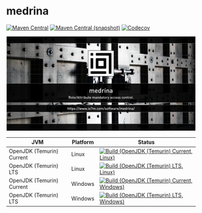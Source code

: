 medrina
===

[![Maven Central](https://img.shields.io/maven-central/v/com.io7m.medrina/com.io7m.medrina.svg?style=flat-square)](http://search.maven.org/#search%7Cga%7C1%7Cg%3A%22com.io7m.medrina%22)
[![Maven Central (snapshot)](https://img.shields.io/nexus/s/https/s01.oss.sonatype.org/com.io7m.medrina/com.io7m.medrina.svg?style=flat-square)](https://s01.oss.sonatype.org/content/repositories/snapshots/com/io7m/medrina/)
[![Codecov](https://img.shields.io/codecov/c/github/io7m/medrina.svg?style=flat-square)](https://codecov.io/gh/io7m/medrina)

![medrina](./src/site/resources/medrina.jpg?raw=true)

| JVM | Platform | Status |
|-----|----------|--------|
| OpenJDK (Temurin) Current | Linux | [![Build (OpenJDK (Temurin) Current, Linux)](https://img.shields.io/github/actions/workflow/status/io7m/medrina/main.linux.temurin.current.yml)](https://github.com/io7m/medrina/actions?query=workflow%3Amain.linux.temurin.current)|
| OpenJDK (Temurin) LTS | Linux | [![Build (OpenJDK (Temurin) LTS, Linux)](https://img.shields.io/github/actions/workflow/status/io7m/medrina/main.linux.temurin.lts.yml)](https://github.com/io7m/medrina/actions?query=workflow%3Amain.linux.temurin.lts)|
| OpenJDK (Temurin) Current | Windows | [![Build (OpenJDK (Temurin) Current, Windows)](https://img.shields.io/github/actions/workflow/status/io7m/medrina/main.windows.temurin.current.yml)](https://github.com/io7m/medrina/actions?query=workflow%3Amain.windows.temurin.current)|
| OpenJDK (Temurin) LTS | Windows | [![Build (OpenJDK (Temurin) LTS, Windows)](https://img.shields.io/github/actions/workflow/status/io7m/medrina/main.windows.temurin.lts.yml)](https://github.com/io7m/medrina/actions?query=workflow%3Amain.windows.temurin.lts)|
